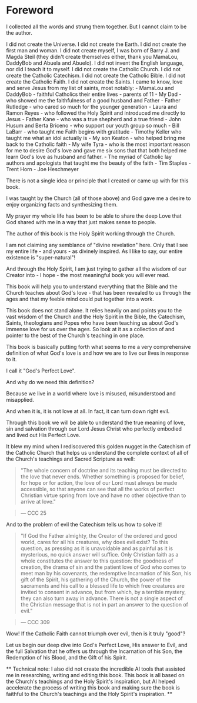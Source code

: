 # Foreword

I collected all the words and strung them together.  But I cannot claim to be the author.

I did not create the Universe.
I did not create the Earth.
I did not create the first man and woman.
I did not create myself, I was born of Barry J. and Magda Steil (they didn't create themselves either, thank you MamaLou, DaddyBob and Abuela and Abuelo).
I did not invent the English language, nor did I teach it to myself.
I did not create the Catholic Church.
I did not create the Catholic Catechism.
I did not create the Catholic Bible.
I did not create the Catholic Faith.
I did not create the Saints.
I came to know, love and serve Jesus from my list of saints, most notably:
    - MamaLou and DaddyBob - faithful Catholics their entire lives - parents of 11
    - My Dad - who showed me the faithfulness of a good husband and Father
    - Father Rutledge - who cared so much for the younger generation
    - Laura and Ramon Reyes - who followed the Holy Spirit and introduced me directly to Jesus
    - Father Kane - who was a true shepherd and a true friend
    - John Husum and Berta Briceno - who support our youth group so much
    - Bill LaBarr - who taught me Faith begins with gratitude
    - Timothy Keller who taught me what an idol actually is
    - My son Keaton - who helped bring me back to the Catholic faith
    - My wife Tyra - who is the most important reason for me to desire God's love and gave me six sons that that both helped me learn God's love as husband and father.
    - The myriad of Catholic lay authors and apologists that taught me the beauty of the faith
        - Tim Staples
        - Trent Horn
        - Joe Heschmeyer

There is not a single idea or principle that I created or came up with for this book.

I was taught by the Church (all of those above) and God gave me a desire to enjoy organizing facts and synthesizing them.

My prayer my whole life has been to be able to share the deep Love that God shared with me in a way that just makes sense to people.

The author of this book is the Holy Spirit working through the Church.

I am not claiming any semblance of "divine revelation" here.  Only that I see my entire life - and yours - as divinely inspired. As I like to say, our entire existence is "super-natural"!

And through the Holy Spirit, I am just trying to gather all the wisdom of our Creator into - I hope - the most meaningful book you will ever read.

This book will help you to understand everything that the Bible and the Church teaches about God's love - that has been revealed to us through the ages and that my feeble mind could put together into a work.

This book does not stand alone. It relies heavily on and points you to the vast wisdom of the Church and the Holy Spirit in the Bible, the Catechism, Saints, theologians and Popes who have been teaching us about God's immense love for us over the ages. So look at it as a collection of and pointer to the best of the Church's teaching in one place.

This book is basically putting forth what seems to me a very comprehensive definition of what God's love is and how we are to live our lives in response to it.

I call it "God's Perfect Love".

And why do we need this definition?

Because we live in a world where love is misused, misunderstood and misapplied.

And when it is, it is not love at all. In fact, it can turn down right evil.

Through this book we will be able to understand the true meaning of love, sin and salvation through our Lord Jesus Christ who perfectly embodied and lived out His Perfect Love.

It blew my mind when I rediscovered this golden nugget in the Catechism of the Catholic Church that helps us understand the complete context of all of the Church's teachings and Sacred Scripture as well:



> "The whole concern of doctrine and its teaching must be directed to the love that never ends. Whether something is proposed for belief, for hope or for action, the love of our Lord must always be made accessible, so that anyone can see that all the works of perfect Christian virtue spring from love and have no other objective than to arrive at love."

> — CCC 25



And to the problem of evil the Catechism tells us how to solve it!



> "If God the Father almighty, the Creator of the ordered and good world, cares for all his creatures, why does evil exist? To this question, as pressing as it is unavoidable and as painful as it is mysterious, no quick answer will suffice.
> Only Christian faith as a whole constitutes the answer to this question: the goodness of creation, the drama of sin and the patient love of God who comes to meet man by his covenants, the redemptive Incarnation of his Son, his gift of the Spirit, his gathering of the Church, the power of the sacraments and his call to a blessed life to which free creatures are invited to consent in advance, but from which, by a terrible mystery, they can also turn away in advance. There is not a single aspect of the Christian message that is not in part an answer to the question of evil."

> — CCC 309



Wow!  If the Catholic Faith cannot triumph over evil, then is it truly "good"?

Let us begin our deep dive into God's Perfect Love, His answer to Evil, and the full Salvation that he offers us through the Incarnation of his Son, the Redemption of his Blood, and the Gift of his Spirit.

** Technical note: I also did not create the incredible AI tools that assisted me in researching, writing and editing this book. This book is all based on the Church's teachings and the Holy Spirit's inspiration, but AI helped accelerate the process of writing this book and making sure the book is faithful to the Church's teachings and the Holy Spirit's inspiration. **
